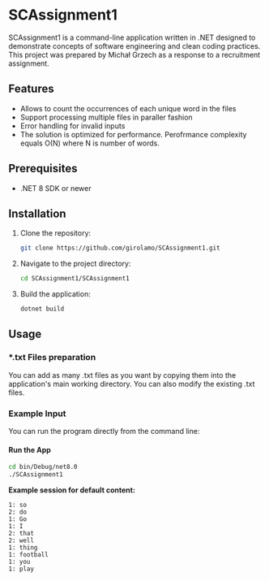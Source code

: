 # SCAssignment1

SCAssignment1 is a command-line application written in .NET designed to demonstrate concepts of software engineering and clean coding practices. 
This project was prepared by Michał Grzech as a response to a recruitment assignment.

## Features

- Allows to count the occurrences of each unique word in the files
- Support processing multiple files in paraller fashion
- Error handling for invalid inputs
- The solution is optimized for performance. Perofrmance complexity equals O(N) where N is number of words.

## Prerequisites

- .NET 8 SDK or newer

## Installation

1. Clone the repository:
   ```bash
   git clone https://github.com/girolamo/SCAssignment1.git
   ```
2. Navigate to the project directory:
   ```bash
   cd SCAssignment1/SCAssignment1
   ```
3. Build the application:
   ```bash
   dotnet build
   ```

## Usage

### *.txt Files preparation
You can add as many .txt files as you want by copying them into the application's main working directory.
You can also modify the existing .txt files.

### Example Input

You can run the program directly from the command line:

#### Run the App

```bash
cd bin/Debug/net8.0
./SCAssignment1
```

**Example session for default content:**
```
1: so
2: do
1: Go
1: I
2: that
2: well
1: thing
1: football
1: you
1: play
```
